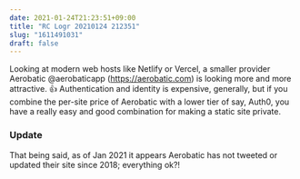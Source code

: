 ```yaml
---
date: 2021-01-24T21:23:51+09:00
title: "RC Logr 20210124 212351"
slug: "1611491031"
draft: false
---
```


Looking at modern web hosts like Netlify or Vercel, a smaller provider Aerobatic @aerobaticapp (https://aerobatic.com) is looking more and more attractive. 👍 Authentication and identity is expensive, generally, but if you combine the per-site price of Aerobatic with a lower tier of say, Auth0, you have a really easy and good combination for making a static site private. 

### Update 

That being said, as of Jan 2021 it appears Aerobatic has not tweeted or updated their site since 2018; everything ok?!

